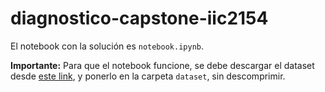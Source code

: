 # diagnostico-capstone-iic2154

El notebook con la solución es `notebook.ipynb`.

**Importante:**
Para que el notebook funcione, se debe descargar el dataset desde [este link](https://www.kaggle.com/datasets/prathamsharma123/farmers-protest-tweets-dataset-raw-json), y ponerlo en la carpeta `dataset`, sin descomprimir.
